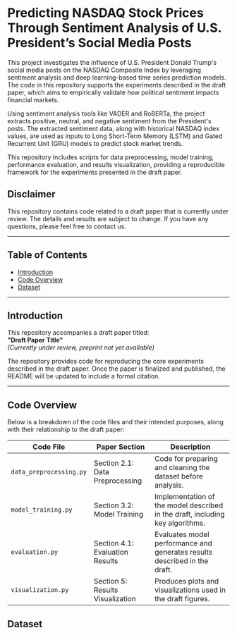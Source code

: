 # Predicting NASDAQ Stock Prices Through Sentiment Analysis of U.S. President’s Social Media Posts
This project investigates the influence of U.S. President Donald Trump's social media posts on the NASDAQ Composite Index by leveraging sentiment analysis and deep learning-based time series prediction models. The code in this repository supports the experiments described in the draft paper, which aims to empirically validate how political sentiment impacts financial markets.

Using sentiment analysis tools like VADER and RoBERTa, the project extracts positive, neutral, and negative sentiment from the President's posts. The extracted sentiment data, along with historical NASDAQ index values, are used as inputs to Long Short-Term Memory (LSTM) and Gated Recurrent Unit (GRU) models to predict stock market trends.

This repository includes scripts for data preprocessing, model training, performance evaluation, and results visualization, providing a reproducible framework for the experiments presented in the draft paper.

## Disclaimer
This repository contains code related to a draft paper that is currently under review. The details and results are subject to change. If you have any questions, please feel free to contact us.

---

## Table of Contents
- [Introduction](#introduction)
- [Code Overview](#code-overview)
- [Dataset](#dataset)

---

## Introduction
This repository accompanies a draft paper titled:  
**"Draft Paper Title"**  
*(Currently under review, preprint not yet available)*

The repository provides code for reproducing the core experiments described in the draft paper. Once the paper is finalized and published, the README will be updated to include a formal citation.

---

## Code Overview
Below is a breakdown of the code files and their intended purposes, along with their relationship to the draft paper:

| Code File           | Paper Section               | Description                                                                 |
|---------------------|-----------------------------|-----------------------------------------------------------------------------|
| `data_preprocessing.py` | Section 2.1: Data Preprocessing | Code for preparing and cleaning the dataset before analysis.                |
| `model_training.py`    | Section 3.2: Model Training     | Implementation of the model described in the draft, including key algorithms.|
| `evaluation.py`        | Section 4.1: Evaluation Results | Evaluates model performance and generates results described in the draft.   |
| `visualization.py`     | Section 5: Results Visualization | Produces plots and visualizations used in the draft figures.                |

## Dataset
